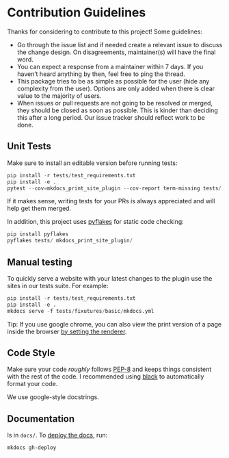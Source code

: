 # Contribution Guidelines

Thanks for considering to contribute to this project! Some guidelines:

- Go through the issue list and if needed create a relevant issue to discuss the change design. On disagreements, maintainer(s) will have the final word.
- You can expect a response from a maintainer within 7 days. If you haven’t heard anything by then, feel free to ping the thread.
- This package tries to be as simple as possible for the user (hide any complexity from the user). Options are only added when there is clear value to the majority of users.
- When issues or pull requests are not going to be resolved or merged, they should be closed as soon as possible. This is kinder than deciding this after a long period. Our issue tracker should reflect work to be done.

## Unit Tests

Make sure to install an editable version before running tests:

```python
pip install -r tests/test_requirements.txt
pip install -e .
pytest --cov=mkdocs_print_site_plugin --cov-report term-missing tests/
```

If it makes sense, writing tests for your PRs is always appreciated and will help get them merged.

In addition, this project uses [pyflakes](https://pypi.org/project/pyflakes/) for static code checking:

```python
pip install pyflakes
pyflakes tests/ mkdocs_print_site_plugin/
```

## Manual testing

To quickly serve a website with your latest changes to the plugin use the sites in our tests suite. For example:

```python
pip install -r tests/test_requirements.txt
pip install -e .
mkdocs serve -f tests/fixutures/basic/mkdocs.yml
```

Tip: If you use google chrome, you can also view the print version of a page inside the browser [by setting the renderer](https://www.smashingmagazine.com/2018/05/print-stylesheets-in-2018/).

## Code Style

Make sure your code *roughly* follows [PEP-8](https://www.python.org/dev/peps/pep-0008/) and keeps things consistent with the rest of the code. I recommended using [black](https://github.com/psf/black) to automatically format your code.

We use google-style docstrings.

## Documentation

Is in `docs/`. To [deploy the docs](https://www.mkdocs.org/user-guide/deploying-your-docs/), run:

```bash
mkdocs gh-deploy
```
